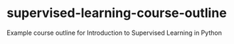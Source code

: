 # supervised-learning-course-outline
Example course outline for Introduction to Supervised Learning in Python
